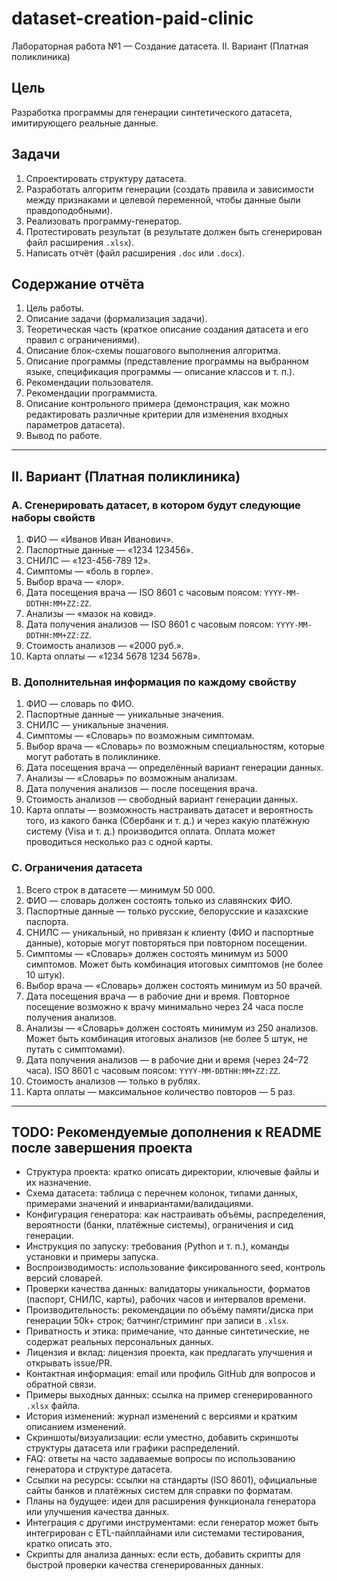 # dataset-creation-paid-clinic

Лабораторная работа №1 — Создание датасета. II. Вариант (Платная поликлиника)

## Цель
Разработка программы для генерации синтетического датасета, имитирующего реальные данные.

## Задачи
1) Спроектировать структуру датасета.
2) Разработать алгоритм генерации (создать правила и зависимости между признаками и целевой переменной, чтобы данные были правдоподобными).
3) Реализовать программу-генератор.
4) Протестировать результат (в результате должен быть сгенерирован файл расширения `.xlsx`).
5) Написать отчёт (файл расширения `.doc` или `.docx`).

## Содержание отчёта
1. Цель работы.
2. Описание задачи (формализация задачи).
3. Теоретическая часть (краткое описание создания датасета и его правил с ограничениями).
4. Описание блок-схемы пошагового выполнения алгоритма.
5. Описание программы (представление программы на выбранном языке, спецификация программы — описание классов и т. п.).
6. Рекомендации пользователя.
7. Рекомендации программиста.
8. Описание контрольного примера (демонстрация, как можно редактировать различные критерии для изменения входных параметров датасета).
9. Вывод по работе.

---

## II. Вариант (Платная поликлиника)

### A. Сгенерировать датасет, в котором будут следующие наборы свойств
1. ФИО — «Иванов Иван Иванович».
2. Паспортные данные — «1234 123456».
3. СНИЛС — «123-456-789 12».
4. Симптомы — «боль в горле».
5. Выбор врача — «лор».
6. Дата посещения врача — ISO 8601 с часовым поясом: `YYYY-MM-DDTHH:MM+ZZ:ZZ`.
7. Анализы — «мазок на ковид».
8. Дата получения анализов — ISO 8601 с часовым поясом: `YYYY-MM-DDTHH:MM+ZZ:ZZ`.
9. Стоимость анализов — «2000 руб.».
10. Карта оплаты — «1234 5678 1234 5678».

### B. Дополнительная информация по каждому свойству
1. ФИО — словарь по ФИО.
2. Паспортные данные — уникальные значения.
3. СНИЛС — уникальные значения.
4. Симптомы — «Словарь» по возможным симптомам.
5. Выбор врача — «Словарь» по возможным специальностям, которые могут работать в поликлинике.
6. Дата посещения врача — определённый вариант генерации данных.
7. Анализы — «Словарь» по возможным анализам.
8. Дата получения анализов — после посещения врача.
9. Стоимость анализов — свободный вариант генерации данных.
10. Карта оплаты — возможность настраивать датасет и вероятность того, из какого банка (Сбербанк и т. д.) и через какую платёжную систему (Visa и т. д.) производится оплата. Оплата может проводиться несколько раз с одной карты.

### C. Ограничения датасета
1. Всего строк в датасете — минимум 50 000.
2. ФИО — словарь должен состоять только из славянских ФИО.
3. Паспортные данные — только русские, белорусские и казахские паспорта.
4. СНИЛС — уникальный, но привязан к клиенту (ФИО и паспортные данные), которые могут повторяться при повторном посещении.
5. Симптомы — «Словарь» должен состоять минимум из 5000 симптомов. Может быть комбинация итоговых симптомов (не более 10 штук).
6. Выбор врача — «Словарь» должен состоять минимум из 50 врачей.
7. Дата посещения врача — в рабочие дни и время. Повторное посещение возможно к врачу минимально через 24 часа после получения анализов.
8. Анализы — «Словарь» должен состоять минимум из 250 анализов. Может быть комбинация итоговых анализов (не более 5 штук, не путать с симптомами).
9. Дата получения анализов — в рабочие дни и время (через 24–72 часа). ISO 8601 с часовым поясом: `YYYY-MM-DDTHH:MM+ZZ:ZZ`.
10. Стоимость анализов — только в рублях.
11. Карта оплаты — максимальное количество повторов — 5 раз.

---

## TODO: Рекомендуемые дополнения к README после завершения проекта
- Структура проекта: кратко описать директории, ключевые файлы и их назначение.
- Схема датасета: таблица с перечнем колонок, типами данных, примерами значений и инвариантами/валидациями.
- Конфигурация генератора: как настраивать объёмы, распределения, вероятности (банки, платёжные системы), ограничения и сид генерации.
- Инструкция по запуску: требования (Python и т. п.), команды установки и примеры запуска.
- Воспроизводимость: использование фиксированного seed, контроль версий словарей.
- Проверки качества данных: валидаторы уникальности, форматов (паспорт, СНИЛС, карты), рабочих часов и интервалов времени.
- Производительность: рекомендации по объёму памяти/диска при генерации 50k+ строк; батчинг/стриминг при записи в `.xlsx`.
- Приватность и этика: примечание, что данные синтетические, не содержат реальных персональных данных.
- Лицензия и вклад: лицензия проекта, как предлагать улучшения и открывать issue/PR.
- Контактная информация: email или профиль GitHub для вопросов и обратной связи.
- Примеры выходных данных: ссылка на пример сгенерированного `.xlsx` файла.
- История изменений: журнал изменений с версиями и кратким описанием изменений.
- Скриншоты/визуализации: если уместно, добавить скриншоты структуры датасета или графики распределений.
- FAQ: ответы на часто задаваемые вопросы по использованию генератора и структуре датасета.
- Ссылки на ресурсы: ссылки на стандарты (ISO 8601), официальные сайты банков и платёжных систем для справки по форматам.
- Планы на будущее: идеи для расширения функционала генератора или улучшения качества данных.
- Интеграция с другими инструментами: если генератор может быть интегрирован с ETL-пайплайнами или системами тестирования, кратко описать это.
- Скрипты для анализа данных: если есть, добавить скрипты для быстрой проверки качества сгенерированных данных.